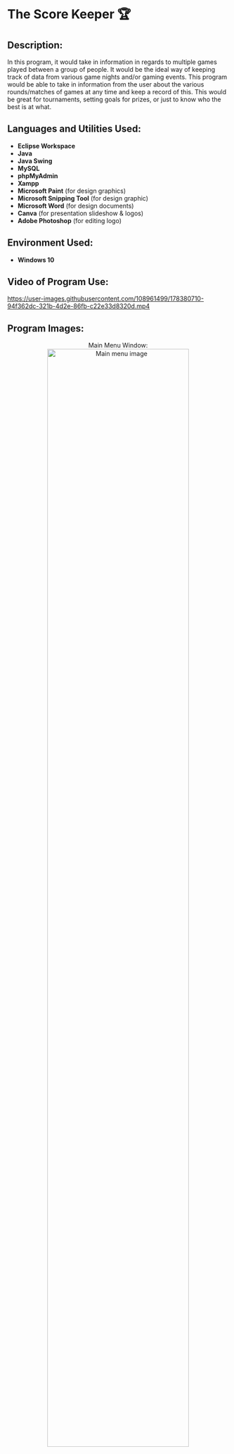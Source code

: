 <h1>The Score Keeper 🏆 </h1>

<h2>Description:</h2>
In this program, it would take in information in regards to multiple games played between a group of people. It would be the ideal way of keeping track of data from various game nights and/or gaming events. This program would be able to take in information from the user about the various rounds/matches of games at any time and keep a record of this. This would be great for tournaments, setting goals for prizes, or just to know who the best is at what.
<br />

<h2>Languages and Utilities Used:</h2>

- <b>Eclipse Workspace</b> 
- <b>Java</b>
- <b>Java Swing</b> 
- <b>MySQL</b> 
- <b>phpMyAdmin</b> 
- <b>Xampp</b> 
- <b>Microsoft Paint</b> (for design graphics)
- <b>Microsoft Snipping Tool</b> (for design graphic)
- <b>Microsoft Word</b> (for design documents)
- <b>Canva</b> (for presentation slideshow & logos)
- <b>Adobe Photoshop</b> (for editing logo)

<h2>Environment Used:</h2>

- <b>Windows 10</b>

<h2>Video of Program Use:</h2>

https://user-images.githubusercontent.com/108961499/178380710-94f362dc-321b-4d2e-86fb-c22e33d8320d.mp4

<h2>Program Images:</h2>

<p align="center">
Main Menu Window: <br/>
<img src="https://i.imgur.com/Ct4Wsxc.png" height="80%" width="80%" alt="Main menu image"/>
<br />
<br />
New Player Profile Window:  <br/>
<img src="https://i.imgur.com/OW4mlxl.png" height="80%" width="80%" alt="New player profile window image"/>
<br />
<br />
History of Games Window: <br/>
<img src="https://i.imgur.com/poItkQJ.png" height="80%" width="80%" alt="History of games screen window"/>
<br />
<br />
A Specific Game's Information Window:  <br/>
<img src="https://i.imgur.com/RqKY6S8.png" height="80%" width="80%" alt="A specific game's information image"/>
<br />
<br />
All Players Window:  <br/>
<img src="https://i.imgur.com/L6C0nXx.png" height="80%" width="80%" alt="All players window image"/>
<br />
<br />
A Specific Player's Games Played Window:  <br/>
<img src="https://i.imgur.com/MFMz2K9.png" height="80%" width="80%" alt="A specific player's games played image"/>
<br />
<br />
Information on a Specific Player's Specific Game Window:  <br/>
<img src="https://i.imgur.com/PRzV2Rp.png" height="80%" width="80%" alt="information on a specific player's specific game window image"/>
<br />
<br />
Create a New Game Window:  <br/>
<img src="https://i.imgur.com/1vvnEND.png" height="80%" width="80%" alt="Create a new game window image"/>
<br />
<br />
Create a New Game Confirmation:  <br/>
<img src="https://i.imgur.com/mlhKYKw.png" height="80%" width="80%" alt="Create a new game confirmation image"/>
<br />
<br />
A Game's Round Window:  <br/>
<img src="https://i.imgur.com/ynt2TTj.png" height="80%" width="80%" alt="A game's round image"/>
<br />
<br />
End a Game Confirmation:  <br/>
<img src="https://i.imgur.com/RpmIq1C.png" height="80%" width="80%" alt="End a game confirmation image"/>
<br />
<br />
A Game's Finished Summary Window:  <br/>
<img src="https://i.imgur.com/A32qa7A.png" height="80%" width="80%" alt="A game's finished summary window image"/>
<br />
<br />
About Window:  <br/>
<img src="https://i.imgur.com/VBTKouo.png" height="80%" width="80%" alt="About window image"/>
<br />

<!--
--!>
